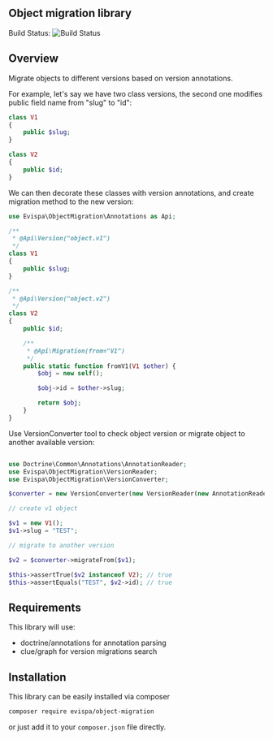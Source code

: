 Object migration library
--------

Build Status: ![Build Status](http://dev.evispa.lt:81/buildStatus/icon?job=evispa-object-migration)

Overview
--------

Migrate objects to different versions based on version annotations.

For example, let's say we have two class versions, the second one modifies public field name from "slug" to "id":

```php
class V1
{
    public $slug;
}

class V2
{
    public $id;
}
```

We can then decorate these classes with version annotations, and create migration method to the new version:

```php
use Evispa\ObjectMigration\Annotations as Api;

/**
 * @Api\Version("object.v1")
 */
class V1
{
    public $slug;
}

/**
 * @Api\Version("object.v2")
 */
class V2
{
    public $id;

    /**
     * @Api\Migration(from="V1")
     */
    public static function fromV1(V1 $other) {
        $obj = new self();

        $obj->id = $other->slug;

        return $obj;
    }
}
```

Use VersionConverter tool to check object version or migrate object to another available version:

```php

use Doctrine\Common\Annotations\AnnotationReader;
use Evispa\ObjectMigration\VersionReader;
use Evispa\ObjectMigration\VersionConverter;

$converter = new VersionConverter(new VersionReader(new AnnotationReader()), 'V2');

// create v1 object

$v1 = new V1();
$v1->slug = "TEST";

// migrate to another version

$v2 = $converter->migrateFrom($v1);

$this->assertTrue($v2 instanceof V2); // true
$this->assertEquals("TEST", $v2->id); // true
```

Requirements
------------

This library will use:
 * doctrine/annotations for annotation parsing
 * clue/graph for version migrations search

Installation
------------
This library can be easily installed via composer

```bash
composer require evispa/object-migration
```

or just add it to your ``composer.json`` file directly.
